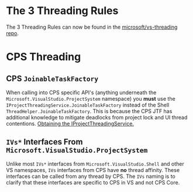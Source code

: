 ﻿# The 3 Threading Rules

The 3 Threading Rules can now be found in the [microsoft/vs-threading repo](https://github.com/microsoft/vs-threading/blob/main/docfx/docs/threading_rules.md).

# CPS Threading

## CPS `JoinableTaskFactory`

When calling into CPS specific API's (anything underneath the `Microsoft.VisualStudio.ProjectSystem` namespace) you __must__
use the `IProjectThreadingService.JoinableTaskFactory` instead of the Shell `ThreadHelper.JoinableTaskFactory`. This is
because the CPS JTF has additional knowledge to mitigate deadlocks from project lock and UI thread contentions.
[Obtaining the IProjectThreadingService.](../automation/obtaining_the_IThreadHandling_service.md)


## `IVs*` Interfaces From `Microsoft.VisualStudio.ProjectSystem`

Unlike most `IVs*` interfaces from `Microsoft.VisualStudio.Shell` and other VS namespaces, `IVs` interfaces from CPS have
__no__ thread affinity. These interfaces can be called from any thread by CPS. The `IVs` naming is to clarify that these
interfaces are specific to CPS in VS and not CPS Core.